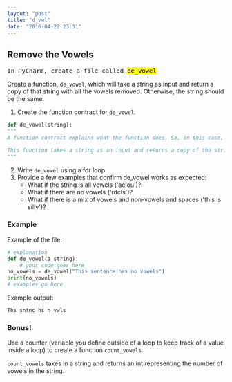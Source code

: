 ```yaml
---
layout: "post"
title: "d_vwl"
date: "2016-04-22 23:31"
---
```


## Remove the Vowels

<span class="mega-octicon octicon-file-code"></span>
<kbd>In PyCharm, create a file called <mark>de_vowel</mark></kbd>

Create a function, `de_vowel`, which will take a string as input and return a copy of that string with all the vowels removed. Otherwise, the string should be the same.

1. Create the function contract for `de_vowel`.

```python
def de_vowel(string):
"""
A function contract explains what the function does. So, in this case, yours might look like:

This function takes a string as an input and returns a copy of the string with the vowels removed.
"""
```

2. Write `de_vowel` using a for loop
3. Provide a few examples that confirm de_vowel works as expected:
	* What if the string is all vowels ('aeiou')?
	* What if there are no vowels ('rdcls')?
	* What if there is a mix of vowels and non-vowels and spaces ('this is silly')?

### Example

Example of the file:

```python
# explanation
def de_vowel(a_string):
	# your code goes here
no_vowels = de_vowel("This sentence has no vowels")
print(no_vowels)
# examples go here
```

Example output:

`Ths sntnc hs n vwls`

### Bonus!
Use a counter (variable you define outside of a loop to keep track of a value inside a loop) to create a function `count_vowels`.

`count_vowels` takes in a string and returns an int representing the number of vowels in the string.
